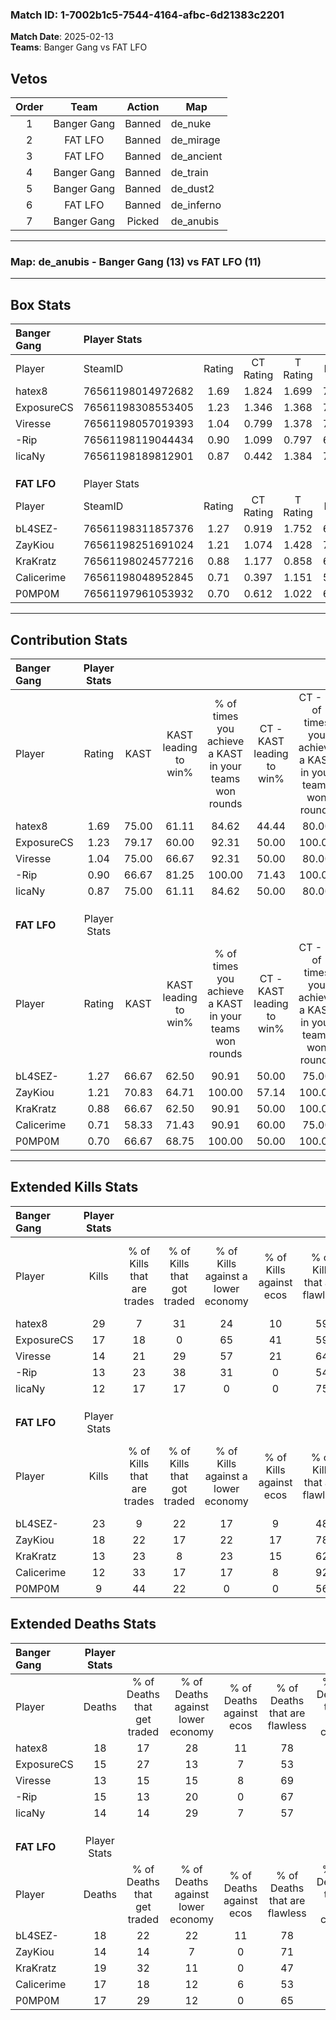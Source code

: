 ### Match ID: 1-7002b1c5-7544-4164-afbc-6d21383c2201  
**Match Date**: 2025-02-13  
**Teams**: Banger Gang vs FAT LFO  

## Vetos  

| Order | Team | Action | Map |
| :---: | :--: | :----: | --- |
| 1 | Banger Gang | Banned | de_nuke |
| 2 | FAT LFO | Banned | de_mirage |
| 3 | FAT LFO | Banned | de_ancient |
| 4 | Banger Gang | Banned | de_train |
| 5 | Banger Gang | Banned | de_dust2 |
| 6 | FAT LFO | Banned | de_inferno |
| 7 | Banger Gang | Picked | de_anubis |

---  

### **Map**: de_anubis - Banger Gang (13) vs FAT LFO (11)  
---  

## Box Stats  

| **Banger Gang** | Player Stats      |        |           |          |       |       |       |         |        |      |     |
| :- | :- | :-: | :-: | :-: | :-: | :-: | :-: | :-: | :-: | :-: | :-: |
| Player          | SteamID           | Rating | CT Rating | T Rating | KAST  |  ADR  | Kills | Assists | Deaths | K/D  | HS% |
| hatex8          | 76561198014972682 |  1.69  |   1.824   |  1.699   | 75.00 | 125.4 |  29   |    9    |   18   | 1.61 | 51  |
| ExposureCS      | 76561198308553405 |  1.23  |   1.346   |  1.368   | 79.17 | 88.2  |  17   |    8    |   15   | 1.13 | 64  |
| Viresse         | 76561198057019393 |  1.04  |   0.799   |  1.378   | 75.00 | 65.9  |  14   |    2    |   13   | 1.08 | 42  |
| -Rip            | 76561198119044434 |  0.90  |   1.099   |  0.797   | 66.67 | 59.7  |  13   |    7    |   15   | 0.87 | 46  |
| licaNy          | 76561198189812901 |  0.87  |   0.442   |  1.384   | 75.00 | 40.7  |  12   |    2    |   14   | 0.86 | 25  |
|                 |                   |        |           |          |       |       |       |         |        |      |     |
|                 |                   |        |           |          |       |       |       |         |        |      |     |
|                 |                   |        |           |          |       |       |       |         |        |      |     |
| **FAT LFO**     | Player Stats      |        |           |          |       |       |       |         |        |      |     |
| Player          | SteamID           | Rating | CT Rating | T Rating | KAST  |  ADR  | Kills | Assists | Deaths | K/D  | HS% |
| bL4SEZ-         | 76561198311857376 |  1.27  |   0.919   |  1.752   | 66.67 | 90.0  |  23   |    1    |   18   | 1.28 | 60  |
| ZayKiou         | 76561198251691024 |  1.21  |   1.074   |  1.428   | 70.83 | 83.0  |  18   |    6    |   14   | 1.29 | 22  |
| KraKratz        | 76561198024577216 |  0.88  |   1.177   |  0.858   | 66.67 | 81.5  |  13   |    7    |   19   | 0.68 | 69  |
| Calicerime      | 76561198048952845 |  0.71  |   0.397   |  1.151   | 58.33 | 50.3  |  12   |    1    |   17   | 0.71 | 41  |
| P0MP0M          | 76561197961053932 |  0.70  |   0.612   |  1.022   | 66.67 | 58.5  |   9   |    4    |   17   | 0.53 | 77  |
---  

## Contribution Stats  

| **Banger Gang** | Player Stats |       |                      |                                                        |                           |                                                             |                          |                                                            |
| :- | :-: | :-: | :-: | :-: | :-: | :-: | :-: | :-: |
| Player          |    Rating    | KAST  | KAST leading to win% | % of times you achieve a KAST in your teams won rounds | CT - KAST leading to win% | CT - % of times you achieve a KAST in your teams won rounds | T - KAST leading to win% | T - % of times you achieve a KAST in your teams won rounds |
| hatex8          |     1.69     | 75.00 |        61.11         |                         84.62                          |           44.44           |                            80.00                            |          77.78           |                           87.50                            |
| ExposureCS      |     1.23     | 79.17 |        60.00         |                         92.31                          |           50.00           |                           100.00                            |          70.00           |                           87.50                            |
| Viresse         |     1.04     | 75.00 |        66.67         |                         92.31                          |           50.00           |                            80.00                            |          80.00           |                           100.00                           |
| -Rip            |     0.90     | 66.67 |        81.25         |                         100.00                         |           71.43           |                           100.00                            |          88.89           |                           100.00                           |
| licaNy          |     0.87     | 75.00 |        61.11         |                         84.62                          |           50.00           |                            80.00                            |          70.00           |                           87.50                            |
|                 |              |       |                      |                                                        |                           |                                                             |                          |                                                            |
|                 |              |       |                      |                                                        |                           |                                                             |                          |                                                            |
|                 |              |       |                      |                                                        |                           |                                                             |                          |                                                            |
| **FAT LFO**     | Player Stats |       |                      |                                                        |                           |                                                             |                          |                                                            |
| Player          |    Rating    | KAST  | KAST leading to win% | % of times you achieve a KAST in your teams won rounds | CT - KAST leading to win% | CT - % of times you achieve a KAST in your teams won rounds | T - KAST leading to win% | T - % of times you achieve a KAST in your teams won rounds |
| bL4SEZ-         |     1.27     | 66.67 |        62.50         |                         90.91                          |           50.00           |                            75.00                            |          70.00           |                           100.00                           |
| ZayKiou         |     1.21     | 70.83 |        64.71         |                         100.00                         |           57.14           |                           100.00                            |          70.00           |                           100.00                           |
| KraKratz        |     0.88     | 66.67 |        62.50         |                         90.91                          |           50.00           |                           100.00                            |          75.00           |                           85.71                            |
| Calicerime      |     0.71     | 58.33 |        71.43         |                         90.91                          |           60.00           |                            75.00                            |          77.78           |                           100.00                           |
| P0MP0M          |     0.70     | 66.67 |        68.75         |                         100.00                         |           50.00           |                           100.00                            |          87.50           |                           100.00                           |
---  

## Extended Kills Stats  

| **Banger Gang** | Player Stats |                            |                            |                                    |                         |                              |                                 |                                       |                    |           |
| :- | :-: | :-: | :-: | :-: | :-: | :-: | :-: | :-: | :-: | :-: |
| Player          |    Kills     | % of Kills that are trades | % of Kills that got traded | % of Kills against a lower economy | % of Kills against ecos | % of Kills that are flawless | % of Kills that are close duels | % of Kills that are assisted by flash | Pistol Round Kills | AWP Kills |
| hatex8          |      29      |             7              |             31             |                 24                 |           10            |              59              |                7                |                  17                   |         2          |     0     |
| ExposureCS      |      17      |             18             |             0              |                 65                 |           41            |              59              |                6                |                   0                   |         2          |     0     |
| Viresse         |      14      |             21             |             29             |                 57                 |           21            |              64              |                0                |                   0                   |         2          |     2     |
| -Rip            |      13      |             23             |             38             |                 31                 |            0            |              54              |               23                |                   8                   |         1          |     0     |
| licaNy          |      12      |             17             |             17             |                 0                  |            0            |              75              |                8                |                   0                   |         2          |     6     |
|                 |              |                            |                            |                                    |                         |                              |                                 |                                       |                    |           |
|                 |              |                            |                            |                                    |                         |                              |                                 |                                       |                    |           |
|                 |              |                            |                            |                                    |                         |                              |                                 |                                       |                    |           |
| **FAT LFO**     | Player Stats |                            |                            |                                    |                         |                              |                                 |                                       |                    |           |
| Player          |    Kills     | % of Kills that are trades | % of Kills that got traded | % of Kills against a lower economy | % of Kills against ecos | % of Kills that are flawless | % of Kills that are close duels | % of Kills that are assisted by flash | Pistol Round Kills | AWP Kills |
| bL4SEZ-         |      23      |             9              |             22             |                 17                 |            9            |              48              |               13                |                   0                   |         5          |     0     |
| ZayKiou         |      18      |             22             |             17             |                 22                 |           17            |              78              |                6                |                   0                   |         0          |    11     |
| KraKratz        |      13      |             23             |             8              |                 23                 |           15            |              62              |                0                |                  15                   |         0          |     0     |
| Calicerime      |      12      |             33             |             17             |                 17                 |            8            |              92              |                8                |                   8                   |         1          |     0     |
| P0MP0M          |      9       |             44             |             22             |                 0                  |            0            |              56              |               11                |                   0                   |         1          |     0     |
## Extended Deaths Stats  

| **Banger Gang** | Player Stats |                             |                                   |                          |                               |                            |                           |               |
| :- | :-: | :-: | :-: | :-: | :-: | :-: | :-: | :-: |
| Player          |    Deaths    | % of Deaths that get traded | % of Deaths against lower economy | % of Deaths against ecos | % of Deaths that are flawless | % of Deaths that are close | % of Deaths while blinded | Deaths to AWP |
| hatex8          |      18      |             17              |                28                 |            11            |              78               |             0              |             0             |       1       |
| ExposureCS      |      15      |             27              |                13                 |            7             |              53               |             20             |             7             |       2       |
| Viresse         |      13      |             15              |                15                 |            8             |              69               |             15             |             8             |       3       |
| -Rip            |      15      |             13              |                20                 |            0             |              67               |             7              |             7             |       3       |
| licaNy          |      14      |             14              |                29                 |            7             |              57               |             0              |             0             |       2       |
|                 |              |                             |                                   |                          |                               |                            |                           |               |
|                 |              |                             |                                   |                          |                               |                            |                           |               |
|                 |              |                             |                                   |                          |                               |                            |                           |               |
| **FAT LFO**     | Player Stats |                             |                                   |                          |                               |                            |                           |               |
| Player          |    Deaths    | % of Deaths that get traded | % of Deaths against lower economy | % of Deaths against ecos | % of Deaths that are flawless | % of Deaths that are close | % of Deaths while blinded | Deaths to AWP |
| bL4SEZ-         |      18      |             22              |                22                 |            11            |              78               |             0              |             6             |       1       |
| ZayKiou         |      14      |             14              |                 7                 |            0             |              71               |             14             |             7             |       2       |
| KraKratz        |      19      |             32              |                11                 |            0             |              47               |             21             |             5             |       2       |
| Calicerime      |      17      |             18              |                12                 |            6             |              53               |             0              |            18             |       0       |
| P0MP0M          |      17      |             29              |                12                 |            0             |              65               |             6              |             0             |       3       |
